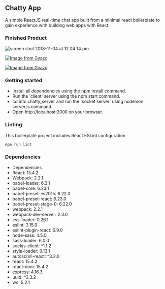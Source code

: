 ## Chatty App

A simple ReactJS real-time chat app built from a minimal react boilerplate to gain experience with building web apps with React.

 ### Finished Product
![screen shot 2018-11-04 at 12 04 14 pm](https://user-images.githubusercontent.com/38871325/47969263-cea4fc00-e029-11e8-9731-3bb0d6d0c5e7.png)

[![Image from Gyazo](https://i.gyazo.com/75c802b6c0220479b15639503dd1f5a6.gif)](https://gyazo.com/75c802b6c0220479b15639503dd1f5a6)

[![Image from Gyazo](https://i.gyazo.com/b5d7b909f203b91f2de93f6fed35cc34.gif)](https://gyazo.com/b5d7b909f203b91f2de93f6fed35cc34)

### Getting started

* Install all dependencies using the npm install command.
* Run the 'client' server using the npm start command.
* cd into chatty_server and run the 'socket server' using nodemon server.js command.
* Open http://localhost:3000 on your browser.


### Linting

This boilerplate project includes React ESLint configuration.

```
npm run lint
```

### Dependencies

* Dependencies
* React: 15.4.2
* Webpack: 2.2.1
* babel-loader: 6.3.1
* babel-core: 6.23.1
* babel-preset-es2015: 6.22.0
* babel-preset-react: 6.23.0
* babel-preset-stage-0: 6.22.0
* webpack: 2.2.1
* webpack-dev-server: 2.3.0
* css-loader: 0.26.1
* eslint: 3.15.0
* eslint-plugin-react: 6.9.0
* node-sass: 4.5.0
* sass-loader: 6.0.0
* sockjs-client: ^1.1.2
* style-loader: 0.13.1
* autoscroll-react: ^3.2.0
* react: 15.4.2
* react-dom: 15.4.2
* express: 4.16.3
* uuid: ^3.3.2
* ws: 5.2.1
